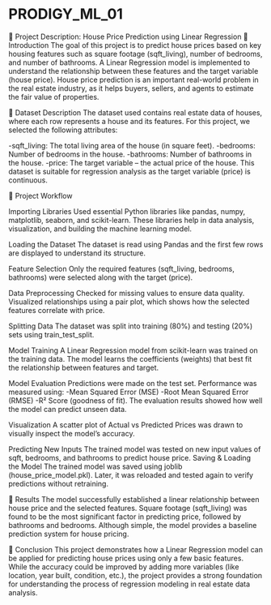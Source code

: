 # PRODIGY_ML_01
📘 Project Description: House Price Prediction using Linear Regression
🔹 Introduction
The goal of this project is to predict house prices based on key housing features such as square footage (sqft_living), number of bedrooms, and number of bathrooms. A Linear Regression model is implemented to understand the relationship between these features and the target variable (house price).
House price prediction is an important real-world problem in the real estate industry, as it helps buyers, sellers, and agents to estimate the fair value of properties.

🔹 Dataset Description
The dataset used contains real estate data of houses, where each row represents a house and its features.
For this project, we selected the following attributes:

-sqft_living: The total living area of the house (in square feet).
-bedrooms: Number of bedrooms in the house.
-bathrooms: Number of bathrooms in the house.
-price: The target variable – the actual price of the house.
This dataset is suitable for regression analysis as the target variable (price) is continuous.

🔹 Project Workflow

Importing Libraries
Used essential Python libraries like pandas, numpy, matplotlib, seaborn, and scikit-learn.
These libraries help in data analysis, visualization, and building the machine learning model.

Loading the Dataset
The dataset is read using Pandas and the first few rows are displayed to understand its structure.

Feature Selection
Only the required features (sqft_living, bedrooms, bathrooms) were selected along with the target (price).

Data Preprocessing
Checked for missing values to ensure data quality.
Visualized relationships using a pair plot, which shows how the selected features correlate with price.

Splitting Data
The dataset was split into training (80%) and testing (20%) sets using train_test_split.

Model Training
A Linear Regression model from scikit-learn was trained on the training data.
The model learns the coefficients (weights) that best fit the relationship between features and target.

Model Evaluation
Predictions were made on the test set.
Performance was measured using:
-Mean Squared Error (MSE)
-Root Mean Squared Error (RMSE)
-R² Score (goodness of fit).
The evaluation results showed how well the model can predict unseen data.

Visualization
A scatter plot of Actual vs Predicted Prices was drawn to visually inspect the model’s accuracy.

Predicting New Inputs
The trained model was tested on new input values of sqft, bedrooms, and bathrooms to predict house price.
Saving & Loading the Model
The trained model was saved using joblib (house_price_model.pkl).
Later, it was reloaded and tested again to verify predictions without retraining.

🔹 Results
The model successfully established a linear relationship between house price and the selected features.
Square footage (sqft_living) was found to be the most significant factor in predicting price, followed by bathrooms and bedrooms.
Although simple, the model provides a baseline prediction system for house pricing.

🔹 Conclusion
This project demonstrates how a Linear Regression model can be applied for predicting house prices using only a few basic features.
While the accuracy could be improved by adding more variables (like location, year built, condition, etc.), the project provides a strong foundation for understanding the process of regression modeling in real estate data analysis.
